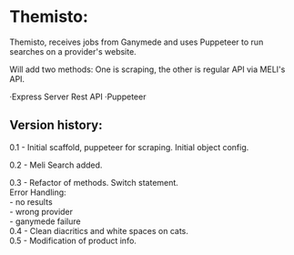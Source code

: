 # Themisto:

Themisto, receives jobs from Ganymede and uses Puppeteer to
run searches on a provider's website.

Will add two methods: One is scraping, the other is regular API via MELI's API.

·Express Server Rest API
·Puppeteer

## Version history:

0.1 - Initial scaffold, puppeteer for scraping. Initial object config.   

0.2 - Meli Search added. 

0.3 - Refactor of methods. Switch statement.   
    Error Handling:    
        - no results  
        - wrong provider  
        - ganymede failure  
0.4 - Clean diacritics and white spaces on cats.    
0.5 - Modification of product info.  

